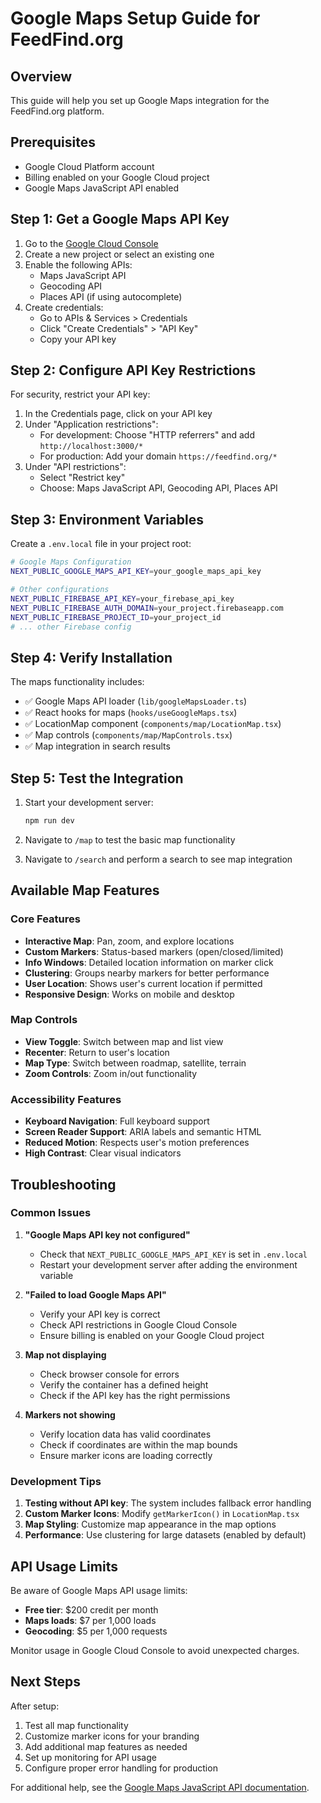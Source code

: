 # Google Maps Setup Guide for FeedFind.org

## Overview
This guide will help you set up Google Maps integration for the FeedFind.org platform.

## Prerequisites
- Google Cloud Platform account
- Billing enabled on your Google Cloud project
- Google Maps JavaScript API enabled

## Step 1: Get a Google Maps API Key

1. Go to the [Google Cloud Console](https://console.cloud.google.com/)
2. Create a new project or select an existing one
3. Enable the following APIs:
   - Maps JavaScript API
   - Geocoding API
   - Places API (if using autocomplete)
4. Create credentials:
   - Go to APIs & Services > Credentials
   - Click "Create Credentials" > "API Key"
   - Copy your API key

## Step 2: Configure API Key Restrictions

For security, restrict your API key:

1. In the Credentials page, click on your API key
2. Under "Application restrictions":
   - For development: Choose "HTTP referrers" and add `http://localhost:3000/*`
   - For production: Add your domain `https://feedfind.org/*`
3. Under "API restrictions":
   - Select "Restrict key"
   - Choose: Maps JavaScript API, Geocoding API, Places API

## Step 3: Environment Variables

Create a `.env.local` file in your project root:

```bash
# Google Maps Configuration
NEXT_PUBLIC_GOOGLE_MAPS_API_KEY=your_google_maps_api_key

# Other configurations
NEXT_PUBLIC_FIREBASE_API_KEY=your_firebase_api_key
NEXT_PUBLIC_FIREBASE_AUTH_DOMAIN=your_project.firebaseapp.com
NEXT_PUBLIC_FIREBASE_PROJECT_ID=your_project_id
# ... other Firebase config
```

## Step 4: Verify Installation

The maps functionality includes:
- ✅ Google Maps API loader (`lib/googleMapsLoader.ts`)
- ✅ React hooks for maps (`hooks/useGoogleMaps.tsx`)
- ✅ LocationMap component (`components/map/LocationMap.tsx`)
- ✅ Map controls (`components/map/MapControls.tsx`)
- ✅ Map integration in search results

## Step 5: Test the Integration

1. Start your development server:
   ```bash
   npm run dev
   ```

2. Navigate to `/map` to test the basic map functionality
3. Navigate to `/search` and perform a search to see map integration

## Available Map Features

### Core Features
- **Interactive Map**: Pan, zoom, and explore locations
- **Custom Markers**: Status-based markers (open/closed/limited)
- **Info Windows**: Detailed location information on marker click
- **Clustering**: Groups nearby markers for better performance
- **User Location**: Shows user's current location if permitted
- **Responsive Design**: Works on mobile and desktop

### Map Controls
- **View Toggle**: Switch between map and list view
- **Recenter**: Return to user's location
- **Map Type**: Switch between roadmap, satellite, terrain
- **Zoom Controls**: Zoom in/out functionality

### Accessibility Features
- **Keyboard Navigation**: Full keyboard support
- **Screen Reader Support**: ARIA labels and semantic HTML
- **Reduced Motion**: Respects user's motion preferences
- **High Contrast**: Clear visual indicators

## Troubleshooting

### Common Issues

1. **"Google Maps API key not configured"**
   - Check that `NEXT_PUBLIC_GOOGLE_MAPS_API_KEY` is set in `.env.local`
   - Restart your development server after adding the environment variable

2. **"Failed to load Google Maps API"**
   - Verify your API key is correct
   - Check API restrictions in Google Cloud Console
   - Ensure billing is enabled on your Google Cloud project

3. **Map not displaying**
   - Check browser console for errors
   - Verify the container has a defined height
   - Check if the API key has the right permissions

4. **Markers not showing**
   - Verify location data has valid coordinates
   - Check if coordinates are within the map bounds
   - Ensure marker icons are loading correctly

### Development Tips

1. **Testing without API key**: The system includes fallback error handling
2. **Custom Marker Icons**: Modify `getMarkerIcon()` in `LocationMap.tsx`
3. **Map Styling**: Customize map appearance in the map options
4. **Performance**: Use clustering for large datasets (enabled by default)

## API Usage Limits

Be aware of Google Maps API usage limits:
- **Free tier**: $200 credit per month
- **Maps loads**: $7 per 1,000 loads
- **Geocoding**: $5 per 1,000 requests

Monitor usage in Google Cloud Console to avoid unexpected charges.

## Next Steps

After setup:
1. Test all map functionality
2. Customize marker icons for your branding
3. Add additional map features as needed
4. Set up monitoring for API usage
5. Configure proper error handling for production

For additional help, see the [Google Maps JavaScript API documentation](https://developers.google.com/maps/documentation/javascript). 